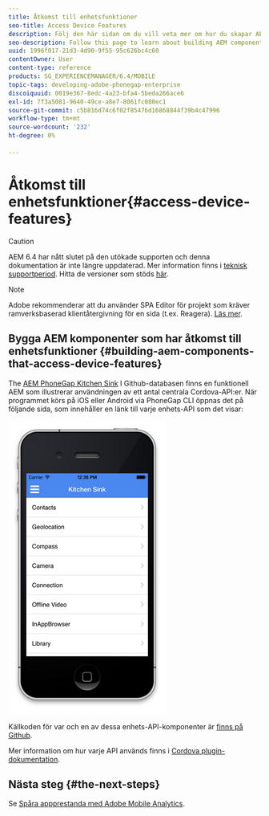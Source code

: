 ```yaml
---
title: Åtkomst till enhetsfunktioner
seo-title: Access Device Features
description: Följ den här sidan om du vill veta mer om hur du skapar AEM komponenter som har åtkomst till enhetsfunktioner. AEM PhoneGap Kitchen Sink Github-databasen ger utvecklare en funktionell AEM-app som illustrerar användningen av ett antal centrala Cordova-API:er.
seo-description: Follow this page to learn about building AEM components that access device features. The AEM PhoneGap Kitchen Sink Github repository provides developers with a functional AEM app that illustrates the use of a number of core Cordova APIs.
uuid: 1996f017-21d3-4d90-9f55-95c626bc4c60
contentOwner: User
content-type: reference
products: SG_EXPERIENCEMANAGER/6.4/MOBILE
topic-tags: developing-adobe-phonegap-enterprise
discoiquuid: 0019e367-8edc-4a23-bfa4-5beda266ace6
exl-id: 7f3a5081-9640-49ce-a8e7-8061fc080ec1
source-git-commit: c5b816d74c6f02f85476d16868844f39b4c47996
workflow-type: tm+mt
source-wordcount: '232'
ht-degree: 0%

---
```


# Åtkomst till enhetsfunktioner{#access-device-features}

>[!CAUTION]
>
>AEM 6.4 har nått slutet på den utökade supporten och denna dokumentation är inte längre uppdaterad. Mer information finns i [teknisk supportperiod](https://helpx.adobe.com/support/programs/eol-matrix.html). Hitta de versioner som stöds [här](https://experienceleague.adobe.com/docs/).

>[!NOTE]
>
>Adobe rekommenderar att du använder SPA Editor för projekt som kräver ramverksbaserad klientåtergivning för en sida (t.ex. Reagera). [Läs mer](/help/sites-developing/spa-overview.md).

## Bygga AEM komponenter som har åtkomst till enhetsfunktioner {#building-aem-components-that-access-device-features}

The [AEM PhoneGap Kitchen Sink](https://github.com/blefebvre/aem-phonegap-kitchen-sink) I Github-databasen finns en funktionell AEM som illustrerar användningen av ett antal centrala Cordova-API:er. När programmet körs på iOS eller Android via PhoneGap CLI öppnas det på följande sida, som innehåller en länk till varje enhets-API som det visar:

![chlimage_1-107](assets/chlimage_1-107.png)

Källkoden för var och en av dessa enhets-API-komponenter är [finns på Github](https://github.com/blefebvre/aem-phonegap-kitchen-sink/tree/master/content/src/main/content/jcr_root/apps/brucelefebvre/kitchen-sink/components).

Mer information om hur varje API används finns i [Cordova plugin-dokumentation](https://docs.phonegap.com/en/4.0.0/cordova_plugins_pluginapis.md.html).

## Nästa steg {#the-next-steps}

Se [Spåra appprestanda med Adobe Mobile Analytics](/help/mobile/phonegap-intro-to-app-analytics.md).
